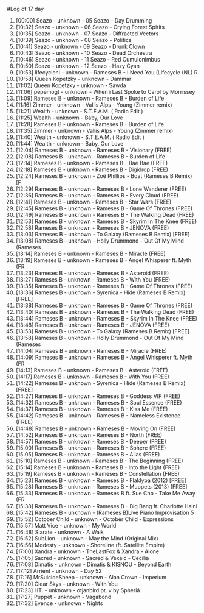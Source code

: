#Log of 17 day

1. [00:00] Seazo - unknown - 05 Seazo - Day Drumming
1. [10:32] Seazo - unknown - 06 Seazo - Crying Forest Spirits
1. [10:35] Seazo - unknown - 07 Seazo - Diffracted Vectors
1. [10:39] Seazo - unknown - 08 Seazo - Politics
1. [10:41] Seazo - unknown - 09 Seazo - Drunk Clown
1. [10:43] Seazo - unknown - 10 Seazo - Dead Orchestra
1. [10:46] Seazo - unknown - 11 Seazo - Red Cumulonimbus
1. [10:50] Seazo - unknown - 12 Seazo - Hazy Cyan
1. [10:53] lifecyclenl - unknown - Rameses B - I Need You (Lifecycle (NL) R
1. [10:58] Queen Kopetzky - unknown - Dammar
1. [11:02] Queen Kopetzky - unknown - Sawda
1. [11:06] pepemogt - unknown - When i Last Spoke to Carol by Morrissey
1. [11:09] Rameses B - unknown - Rameses B - Burden of Life
1. [11:16] Zimmer - unknown - Vallis Alps - Young (Zimmer remix)
1. [11:21] Wealth - unknown - S.T.E.A.M.  ( Radio Edit )
1. [11:25] Wealth - unknown - Baby, Our Love
1. [11:28] Rameses B - unknown - Rameses B - Burden of Life
1. [11:35] Zimmer - unknown - Vallis Alps - Young (Zimmer remix)
1. [11:40] Wealth - unknown - S.T.E.A.M.  ( Radio Edit )
1. [11:44] Wealth - unknown - Baby, Our Love
1. [12:04] Rameses B - unknown - Rameses B - Visionary (FREE)
1. [12:08] Rameses B - unknown - Rameses B - Burden of Life
1. [12:14] Rameses B - unknown - Rameses B - Bae Bae (FREE)
1. [12:18] Rameses B - unknown - Rameses B - Digidrop (FREE)
1. [12:24] Rameses B - unknown - Zoë Phillips - Boat (Rameses B Remix) [F
1. [12:29] Rameses B - unknown - Rameses B - Lone Wanderer (FREE)
1. [12:36] Rameses B - unknown - Rameses B - Every Cloud (FREE)
1. [12:41] Rameses B - unknown - Rameses B - Star Wars (FREE)
1. [12:45] Rameses B - unknown - Rameses B - Game Of Thrones (FREE)
1. [12:49] Rameses B - unknown - Rameses B - The Walking Dead (FREE)
1. [12:53] Rameses B - unknown - Rameses B - Skyrim In The Knee (FREE)
1. [12:58] Rameses B - unknown - Rameses B - JENOVA (FREE)
1. [13:03] Rameses B - unknown - To Galaxy (Rameses B Remix) [FREE]
1. [13:08] Rameses B - unknown - Holly Drummond - Out Of My Mind (Rameses
1. [13:14] Rameses B - unknown - Rameses B - Miracle (FREE)
1. [13:19] Rameses B - unknown - Rameses B - Angel Whisperer ft. Myth (FR
1. [13:23] Rameses B - unknown - Rameses B - Asteroid (FREE)
1. [13:27] Rameses B - unknown - Rameses B - With You (FREE)
1. [13:35] Rameses B - unknown - Rameses B - Game Of Thrones (FREE)
1. [13:36] Rameses B - unknown - Syrenica - Hide (Rameses B Remix) [FREE]
1. [13:38] Rameses B - unknown - Rameses B - Game Of Thrones (FREE)
1. [13:40] Rameses B - unknown - Rameses B - The Walking Dead (FREE)
1. [13:44] Rameses B - unknown - Rameses B - Skyrim In The Knee (FREE)
1. [13:48] Rameses B - unknown - Rameses B - JENOVA (FREE)
1. [13:53] Rameses B - unknown - To Galaxy (Rameses B Remix) [FREE]
1. [13:58] Rameses B - unknown - Holly Drummond - Out Of My Mind (Rameses
1. [14:04] Rameses B - unknown - Rameses B - Miracle (FREE)
1. [14:09] Rameses B - unknown - Rameses B - Angel Whisperer ft. Myth (FR
1. [14:13] Rameses B - unknown - Rameses B - Asteroid (FREE)
1. [14:17] Rameses B - unknown - Rameses B - With You (FREE)
1. [14:22] Rameses B - unknown - Syrenica - Hide (Rameses B Remix) [FREE]
1. [14:27] Rameses B - unknown - Rameses B - Goddess VIP (FREE)
1. [14:32] Rameses B - unknown - Rameses B - Soul Essence (FREE)
1. [14:37] Rameses B - unknown - Rameses B - Kiss Me (FREE)
1. [14:42] Rameses B - unknown - Rameses B - Nameless Existence (FREE)
1. [14:48] Rameses B - unknown - Rameses B - Moving On (FREE)
1. [14:52] Rameses B - unknown - Rameses B - North (FREE)
1. [14:57] Rameses B - unknown - Rameses B - Deeper (FREE)
1. [15:00] Rameses B - unknown - Rameses B - Sphere (FREE)
1. [15:05] Rameses B - unknown - Rameses B - Alias (FREE)
1. [15:10] Rameses B - unknown - Rameses B - The Beginning (FREE)
1. [15:14] Rameses B - unknown - Rameses B - Into the Light (FREE)
1. [15:19] Rameses B - unknown - Rameses B - Constellation (FREE)
1. [15:23] Rameses B - unknown - Rameses B - Flaklypa (2012) [FREE]
1. [15:28] Rameses B - unknown - Rameses B - Muppets (2013) [FREE]
1. [15:33] Rameses B - unknown - Rameses B ft. Sue Cho - Take Me Away (FR
1. [15:38] Rameses B - unknown - Rameses B - Big Bang ft. Charlotte Haini
1. [15:42] Rameses B - unknown - (Rameses B)Live Piano Improvisation 5
1. [15:52] October Child - unknown - October Child - Expressions
1. [15:57] Matt Vice - unknown - My World
1. [16:48] Siarate - unknown - A Walk
1. [16:52] SubLion - unknown - May the Mind (Original Mix)
1. [16:56] Modesty - unknown - Shoreline (ft. Satellite Empire)
1. [17:00] Xandra - unknown - TheLastFox & Xandra - Alone
1. [17:05] Sacred - unknown - Sacred & Vexaic - Cecilia
1. [17:08] Dimatis - unknown - Dimatis & KISNOU - Beyond Earth
1. [17:12] Arrient - unknown - Day 52
1. [17:16] MrSuicideSheep - unknown - Alan Crown - Imperium
1. [17:20] Clear Skys - unknown - With You
1. [17:23] HT. - unknown - otjanbird pt. v by Spheriá
1. [17:27] Puppet - unknown - Vagabond
1. [17:32] Evence - unknown - Nights
